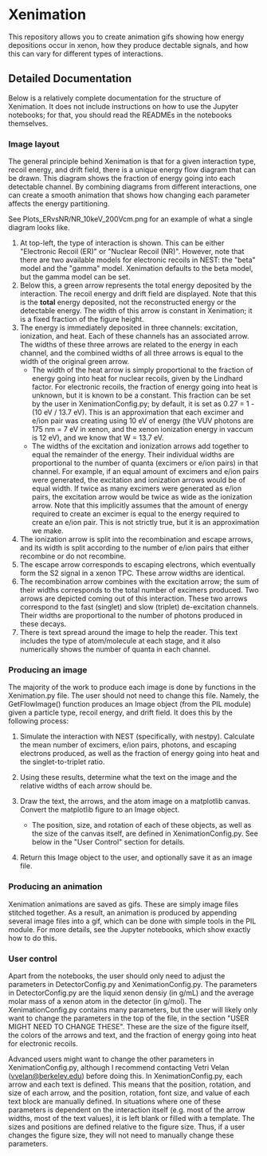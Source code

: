 # Xenimation

This repository allows you to create animation gifs showing how energy depositions occur in xenon, how they produce dectable signals, and how this can vary for different types of interactions.

## Detailed Documentation

Below is a relatively complete documentation for the structure of Xenimation. It does not include instructions on how to use the Jupyter notebooks; for that, you should read the READMEs in the notebooks themselves.

### Image layout

The general principle behind Xenimation is that for a given interaction type, recoil energy, and drift field, there is a unique energy flow diagram that can be drawn. This diagram shows the fraction of energy going into each detectable channel. By combining diagrams from different interactions, one can create a smooth animation that shows how changing each parameter affects the energy partitioning.

See Plots_ERvsNR/NR_10keV_200Vcm.png for an example of what a single diagram looks like.

1. At top-left, the type of interaction is shown. This can be either "Electronic Recoil (ER)" or "Nuclear Recoil (NR)". However, note that there are two available models for electronic recoils in NEST: the "beta" model and the "gamma" model. Xenimation defaults to the beta model, but the gamma model can be set.
2. Below this, a green arrow represents the total energy deposited by the interaction. The recoil energy and drift field are displayed. Note that this is the **total** energy deposited, not the reconstructed energy or the detectable energy. The width of this arrow is constant in Xenimation; it is a fixed fraction of the figure height.
3. The energy is immediately deposited in three channels: excitation, ionization, and heat. Each of these channels has an associated arrow. The widths of these three arrows are related to the energy in each channel, and the combined widths of all three arrows is equal to the width of the original green arrow.
    - The width of the heat arrow is simply proportional to the fraction of energy going into heat for nuclear recoils, given by the Lindhard factor. For electronic recoils, the fraction of energy going into heat is unknown, but it is known to be a constant. This fraction can be set by the user in XenimationConfig.py; by default, it is set as 0.27 = 1 - (10 eV / 13.7 eV). This is an approximation that each excimer and e/ion pair was creating using 10 eV of energy (the VUV photons are 175 nm = 7 eV in xenon, and the xenon ionization energy in vaccum is 12 eV), and we know that W = 13.7 eV.
    - The widths of the excitation and ionization arrows add together to equal the remainder of the energy. Their individual widths are proportional to the number of quanta (excimers or e/ion pairs) in that channel. For example, if an equal amount of excimers and e/ion pairs were generated, the excitation and ionization arrows would be of equal width. If twice as many excimers were generated as e/ion pairs, the excitation arrow would be twice as wide as the ionization arrow. Note that this implicitly assumes that the amount of energy required to create an excimer is equal to the energy required to create an e/ion pair. This is not strictly true, but it is an approximation we make.
4. The ionization arrow is split into the recombination and escape arrows, and its width is split according to the number of e/ion pairs that either recombine or do not recombine.
5. The escape arrow corresponds to escaping electrons, which eventually form the S2 signal in a xenon TPC. These arrow widths are identical.
6. The recombination arrow combines with the excitation arrow; the sum of their widths corresponds to the total number of excimers produced. Two arrows are depicted coming out of this interaction. These two arrows correspond to the fast (singlet) and slow (triplet) de-excitation channels. Their widths are proportional to the number of photons produced in these decays.
7. There is text spread around the image to help the reader. This text includes the type of atom/molecule at each stage, and it also numerically shows the number of quanta in each channel.

### Producing an image

The majority of the work to produce each image is done by functions in the Xenimation.py file. The user should not need to change this file. Namely, the GetFlowImage() function produces an Image object (from the PIL module) given a particle type, recoil energy, and drift field. It does this by the following process:

1. Simulate the interaction with NEST (specifically, with nestpy). Calculate the mean number of excimers, e/ion pairs, photons, and escaping electrons produced, as well as the fraction of energy going into heat and the singlet-to-triplet ratio.

2. Using these results, determine what the text on the image and the relative widths of each arrow should be.

3. Draw the text, the arrows, and the atom image on a matplotlib canvas. Convert the matplotlib figure to an Image object.
    - The position, size, and rotation of each of these objects, as well as the size of the canvas itself, are defined in XenimationConfig.py. See below in the "User Control" section for details.

4. Return this Image object to the user, and optionally save it as an image file.

### Producing an animation

Xenimation animations are saved as gifs. These are simply image files stitched together. As a result, an animation is produced by appending several image files into a gif, which can be done with simple tools in the PIL module. For more details, see the Jupyter notebooks, which show exactly how to do this.

### User control

Apart from the notebooks, the user should only need to adjust the parameters in DetectorConfig.py and XenimationConfig.py. The parameters in DetectorConfig.py are the liquid xenon densiy (in g/mL) and the average molar mass of a xenon atom in the detector (in g/mol). The XenimationConfig.py contains many parameters, but the user will likely only want to change the parameters in the top of the file, in the section "USER MIGHT NEED TO CHANGE THESE". These are the size of the figure itself, the colors of the arrows and text, and the fraction of energy going into heat for electronic recoils.

Advanced users might want to change the other parameters in XenimationConfig.py, although I recommend contacting Vetri Velan (<vvelan@berkeley.edu>) before doing this. In XenimationConfig.py, each arrow and each text is defined. This means that the position, rotation, and size of each arrow, and the position, rotation, font size, and value of each text block are manually defined. In situations where one of these parameters is dependent on the interaction itself (e.g. most of the arrow widths, most of the text values), it is left blank or filled with a template. The sizes and positions are defined relative to the figure size. Thus, if a user changes the figure size, they will not need to manually change these parameters.
